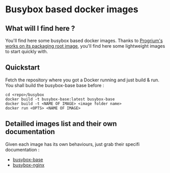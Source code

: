 Busybox based docker images
===========================

What will I find here ?
-----------------------

You'll find here some busybox based docker images.
Thanks to [Progrium's works on its packaging root image](https://github.com/progrium/busybox), you'll find here some lightweight images to start quickly with.

Quickstart
----------

Fetch the repository where you got a Docker running and just build & run. You shall build the busybox-base base before :

```
cd <repo>/busybox
docker build -t busybox-base:latest busybox-base
docker build -t <NAME OF IMAGE> <image folder name>
docker run <OPTS> <NAME OF IMAGE>
```


Detailled images list and their own documentation
-------------------------------------------------

Given each image has its own behaviours, just grab their specifi documentation :
* [busybox-base](busybox-base/)
* [busybox-nginx](busybox-nginx/) 
